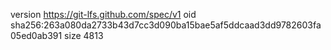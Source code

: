 version https://git-lfs.github.com/spec/v1
oid sha256:263a080da2733b43d7cc3d090ba15bae5af5ddcaad3dd9782603fa05ed0ab391
size 4813
